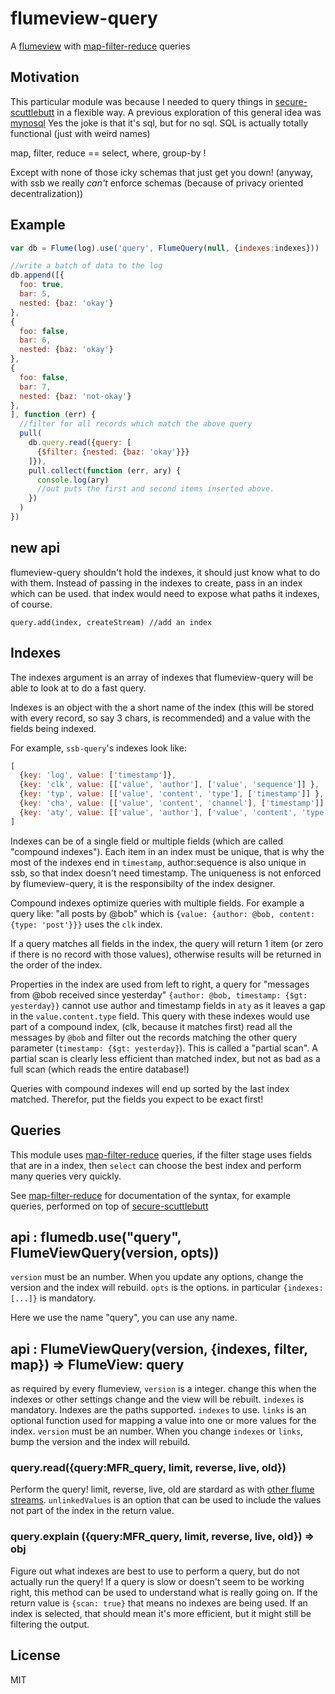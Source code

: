 # flumeview-query

A [flumeview](https://github.com/flumedb/flumedb) with [map-filter-reduce](https://github.com/dominictarr/map-filter-reduce) queries

## Motivation

This particular module was because I needed to query things
in [secure-scuttlebutt](https://github.com/ssbc/secure-scuttlebutt)
in a flexible way. A previous exploration of this general
idea was [mynosql](https://www.npmjs.com/package/mynosql)
Yes the joke is that it's sql, but for no sql. SQL is actually
totally functional (just with weird names)

map, filter, reduce == select, where, group-by !

Except with none of those icky schemas that just get you down!
(anyway, with ssb we really _can't_ enforce schemas (because
of privacy oriented decentralization))

## Example

``` js
var db = Flume(log).use('query', FlumeQuery(null, {indexes:indexes}))

//write a batch of data to the log
db.append([{
  foo: true,
  bar: 5,
  nested: {baz: 'okay'}
},
{
  foo: false,
  bar: 6,
  nested: {baz: 'okay'}
},
{
  foo: false,
  bar: 7,
  nested: {baz: 'not-okay'}
},
], function (err) {
  //filter for all records which match the above query
  pull(
    db.query.read({query: [
      {$filter: {nested: {baz: 'okay'}}}
    ]}),
    pull.collect(function (err, ary) {
      console.log(ary)
      //out puts the first and second items inserted above.
    })
  )
})
```

## new api

flumeview-query shouldn't hold the indexes, it should just know what
to do with them. Instead of passing in the indexes to create,
pass in an index which can be used. that index would need to 
expose what paths it indexes, of course.

```
query.add(index, createStream) //add an index
```

## Indexes

The indexes argument is an array of indexes that flumeview-query will
be able to look at to do a fast query.

Indexes is an object with the a short name of the index (this will be
stored with every record, so say 3 chars, is recommended) and a value
with the fields being indexed.

For example, `ssb-query`'s indexes look like:

``` js
[
  {key: 'log', value: ['timestamp']},
  {key: 'clk', value: [['value', 'author'], ['value', 'sequence']] },
  {key: 'typ', value: [['value', 'content', 'type'], ['timestamp']] },
  {key: 'cha', value: [['value', 'content', 'channel'], ['timestamp']] },
  {key: 'aty', value: [['value', 'author'], ['value', 'content', 'type'], ['timestamp']]}
]
```

Indexes can be of a single field or multiple fields (which are called
"compound indexes"). Each item in an index must be unique, that is why
the most of the indexes end in `timestamp`, author:sequence is also
unique in ssb, so that index doesn't need timestamp.  The uniqueness
is not enforced by flumeview-query, it is the responsibilty of the
index designer.

Compound indexes optimize queries with multiple fields. For example a
query like: "all posts by @bob" which is `{value: {author: @bob,
content: {type: 'post'}}}` uses the `clk` index.

If a query matches all fields in the index, the query will return 1
item (or zero if there is no record with those values), otherwise
results will be returned in the order of the index.

Properties in the index are used from left to right, a query for
"messages from @bob received since yesterday" `{author: @bob,
timestamp: {$gt: yesterday}}` cannot use author and timestamp fields
in `aty` as it leaves a gap in the `value.content.type` field. This
query with these indexes would use part of a compound index, (clk,
because it matches first) read all the messages by `@bob` and filter
out the records matching the other query parameter (`timestamp: {$gt:
yesterday}`). This is called a "partial scan". A partial scan is
clearly less efficient than matched index, but not as bad as a full
scan (which reads the entire database!)

Queries with compound indexes will end up sorted by the last index
matched. Therefor, put the fields you expect to be exact first!

## Queries

This module uses
[map-filter-reduce](https://github.com/dominictarr/map-filter-reduce)
queries, if the filter stage uses fields that are in a index, then
`select` can choose the best index and perform many queries very
quickly.

See [map-filter-reduce](https://github.com/dominictarr/map-filter-reduce) for documentation of the syntax,
for example queries, performed on top of [secure-scuttlebutt](https://github.com/ssbc/secure-scuttlebutt)

## api : flumedb.use("query", FlumeViewQuery(version, opts))

`version` must be an number. When you update any options,
change the version and the index will rebuild.
`opts` is the options. in particular `{indexes: [...]}` is mandatory.

Here we use the name "query", you can use any name.

## api : FlumeViewQuery(version, {indexes, filter, map}) => FlumeView: query

as required by every flumeview, `version` is a integer. change this
when the indexes or other settings change and the view will be rebuilt.
`indexes` is mandatory. Indexes are the paths supported.
`indexes` to use. `links` is an optional function used for mapping a
value into one or more values for the index. `version` must be an
number. When you change `indexes` or `links`, bump the version and the
index will rebuild.

### query.read({query:MFR_query, limit, reverse, live, old})

Perform the query! limit, reverse, live, old are stardard as with
[other flume streams](https://github.com/flumedb/flumelog-offset).
`unlinkedValues` is an option that can be used to
include the values not part of the index in the return value.

### query.explain ({query:MFR_query, limit, reverse, live, old}) => obj

Figure out what indexes are best to use to perform a query, but do not
actually run the query! If a query is slow or doesn't seem to be
working right, this method can be used to understand what is really
going on. If the return value is `{scan: true}` that means no indexes
are being used. If an index is selected, that should mean it's more
efficient, but it might still be filtering the output.



## License

MIT








